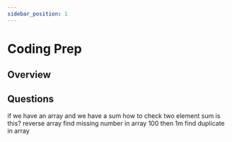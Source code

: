 ```yaml
---
sidebar_position: 1
---
```


# Coding Prep

## Overview

## Questions

if we have an array and we have a sum how to check two element sum is this?
reverse array
find missing number in array 100 then 1m
find duplicate in array
